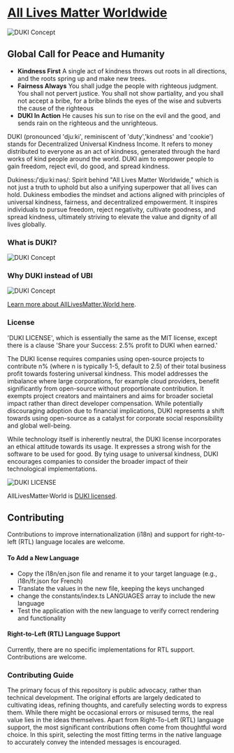 # [All Lives Matter Worldwide](https://www.alllivesmatter.world) 

![DUKI Concept](ptools/assets/outreach/x/0_ordinary_kindkang_invitation.png)

## Global Call for Peace and Humanity

* **Kindness First**  A single act of kindness throws out roots in all directions, and the roots spring up and make new trees.
* **Fairness Always** You shall judge the people with righteous judgment. You shall not pervert justice. You shall not show partiality, and you shall not accept a bribe, for a bribe blinds the eyes of the wise and subverts the cause of the righteous
* **DUKI In Action** He causes his sun to rise on the evil and the good, and sends rain on the righteous and the unrighteous.

DUKI (pronounced 'djuːki', reminiscent of 'duty','kindness' and 'cookie') stands for Decentralized Universal Kindness Income. It refers to money distributed to everyone as an act of kindness, generated through the hard works of kind people around the world. DUKI aim to empower people to gain freedom, reject evil, do good, and spread kindness.

Dukiness:/ˈdjuːkiːnəs/: Spirit behind "All Lives Matter Worldwide," which is not just a truth to uphold but also a unifying superpower that all lives can hold. Dukiness embodies the mindset and actions aligned with principles of universal kindness, fairness, and decentralized empowerment. It inspires individuals to pursue freedom, reject negativity, cultivate goodness, and spread kindness, ultimately striving to elevate the value and dignity of all lives globally.

### What is DUKI?
![DUKI Concept](ptools/assets/outreach/x/4_what_is_duki.png)

### Why DUKI instead of UBI 
![DUKI Concept](ptools/assets/outreach/x/5_why_duki_instead_of_ubi.png)


[Learn more about AllLivesMatter.World here](https://www.alllivesmatter.world).


### License
'DUKI LICENSE', which is essentially the same as the MIT license, except there is a clause 'Share your Success: 2.5% profit to DUKI when earned.' 

The DUKI license requires companies using open-source projects to contribute n% (where n is typically 1-5, default to 2.5) of their total business profit towards fostering universal kindness. This model addresses the imbalance where large corporations, for example cloud providers, benefit significantly from open-source without proportionate contribution. It exempts project creators and maintainers and aims for broader societal impact rather than direct developer compensation. While potentially discouraging adoption due to financial implications, DUKI represents a shift towards using open-source as a catalyst for corporate social responsibility and global well-being.

While technology itself is inherently neutral, the DUKI license incorporates an ethical attitude towards its usage. It expresses a strong wish for the software to be used for good. By tying usage to universal kindness, DUKI encourages companies to consider the broader impact of their technological implementations. 

![DUKI LICENSE](ptools/assets/outreach/x/10_thoughts_on_duki_and_open_source.png)

AllLivesMatter&middot;World is [DUKI licensed](./LICENSE).


## Contributing
Contributions to improve internationalization (i18n) and support for right-to-left (RTL) language locales are welcome.
#### To Add a New Language 
* Copy the i18n/en.json file and rename it to your target language (e.g., i18n/fr.json for French)
* Translate the values in the new file, keeping the keys unchanged
* change the constants/index.ts LANGUAGES array to include the new language
* Test the application with the new language to verify correct rendering and functionality

#### Right-to-Left (RTL) Language Support
Currently, there are no specific implementations for RTL support. Contributions are welcome. 

### Contributing Guide

The primary focus of this repository is public advocacy, rather than technical development. The original efforts are largely dedicated to cultivating ideas, refining thoughts, and carefully selecting words to express them. While there might be occasional errors or misused terms, the real value lies in the ideas themselves.
Apart from Right-To-Left (RTL) language support, the most significant contributions often come from thoughtful word choice. In this spirit, selecting the most fitting terms in the native language to accurately convey the intended messages is encouraged.
